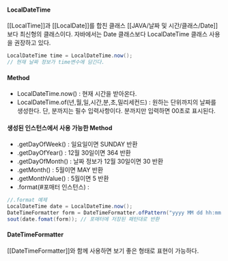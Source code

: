 #### LocalDateTime
[[LocalTime]]과 [[LocalDate]]를 합친 클래스
[[JAVA/날짜 및 시간/클래스/Date]]보다 최신형의 클래스이다.
자바에서는 Date 클래스보다 LocalDateTime 클래스 사용을 권장하고 있다.

```java
LocalDateTime time = LocalDateTime.now();
// 현재 날짜 정보가 time변수에 담긴다.
```


#### Method

* LocalDateTime.now() : 현재 시간을 받아온다.
* LocalDateTime.of(년,월,일,시간,분,초,밀리세컨드) : 원하는 단위까지의 날짜를 생성한다. 단, 분까지는 필수 입력사항이다. 분까지만 입력하면 00초로 표시된다.

#### 생성된 인스턴스에서 사용 가능한 Method
* .getDayOfWeek() : 일요일이면 SUNDAY 반환
* .getDayOfYear() : 12월 30일이면 364 반환
* .getDayOfMonth() : 날짜 정보가 12월 30일이면 30 반환
* .getMonth() : 5월이면 MAY 반환
* .getMonthValue() : 5월이면 5 반환
* .format(#포매터 인스턴스) :
```java
//.format 예제
LocalDateTime date = LocalDateTime.now();
DateTimeFormatter form = DateTimeFormatter.ofPattern("yyyy MM dd hh:mm:ss")
sout(date.fomat(form)); // 포매터에 저장된 패턴대로 반환
```
#### DateTimeFormatter

[[DateTimeFormatter]]와 함께 사용하면 보기 좋은 형태로 표현이 가능하다.
